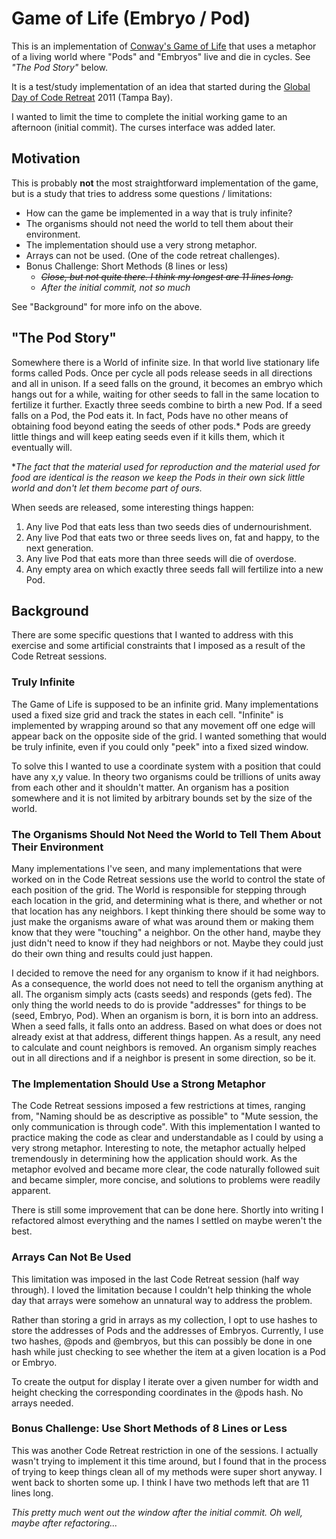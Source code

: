 # Game of Life (Embryo / Pod)

This is an implementation of [Conway's Game of Life](http://en.wikipedia.org/wiki/Conway's_Game_of_Life) that uses a metaphor of a living world where "Pods" and "Embryos" live and die in cycles.  See *"The Pod Story"* below.

It is a test/study implementation of an idea that started during the [Global Day of Code Retreat](http://coderetreat.org/) 2011 (Tampa Bay).

I wanted to limit the time to complete the initial working game to an afternoon (initial commit). The curses interface was added later.

## Motivation

This is probably **not** the most straightforward implementation of the game, but is a study that tries to address some questions / limitations:

* How can the game be implemented in a way that is truly infinite?
* The organisms should not need the world to tell them about their environment.
* The implementation should use a very strong metaphor.
* Arrays can not be used. (One of the code retreat challenges).
* Bonus Challenge: Short Methods (8 lines or less)
    * *<del>Close, but not quite there. I think my longest are 11 lines long.</del>*
    * *After the initial commit, not so much*

See "Background" for more info on the above.

## "The Pod Story"

Somewhere there is a World of infinite size. In that world live stationary life forms called Pods. Once per cycle all pods release seeds in all directions and all in unison.  If a seed falls on the ground, it becomes an embryo which hangs out for a while, waiting for other seeds to fall in the same location to fertilize it further.  Exactly three seeds combine to birth a new Pod.  If a seed falls on a Pod, the Pod eats it.  In fact, Pods have no other means of obtaining food beyond eating the seeds of other pods.* Pods are greedy little things and will keep eating seeds even if it kills them, which it eventually will.

**The fact that the material used for reproduction and the material used for food are identical is the reason we keep the Pods in their own sick little world and don't let them become part of ours.*

When seeds are released, some interesting things happen:

1. Any live Pod that eats less than two seeds dies of undernourishment.
1. Any live Pod that eats two or three seeds lives on, fat and happy, to the next generation.
1. Any live Pod that eats more than three seeds will die of overdose.
1. Any empty area on which exactly three seeds fall will fertilize into a new Pod.

## Background

There are some specific questions that I wanted to address with this exercise and some artificial constraints that I imposed as a result of the Code Retreat sessions.

### Truly Infinite

The Game of Life is supposed to be an infinite grid. Many implementations used a fixed size grid and track the states in each cell. "Infinite" is implemented by wrapping around so that any movement off one edge will appear back on the opposite side of the grid. I wanted something that would be truly infinite, even if you could only "peek" into a fixed sized window.

To solve this I wanted to use a coordinate system with a position that could have any x,y value.  In theory two organisms could be trillions of units away from each other and it shouldn't matter.  An organism has a position somewhere and it is not limited by arbitrary bounds set by the size of the world.

### The Organisms Should Not Need the World to Tell Them About Their Environment

Many implementations I've seen, and many implementations that were worked on in the Code Retreat sessions use the world to control the state of each position of the grid.  The World is responsible for stepping through each location in the grid, and determining what is there, and whether or not that location has any neighbors.  I kept thinking there should be some way to just make the organisms aware of what was around them or making them know that they were "touching" a neighbor.  On the other hand, maybe they just didn't need to know if they had neighbors or not.  Maybe they could just do their own thing and results could just happen.

I decided to remove the need for any organism to know if it had neighbors.  As a consequence, the world does not need to tell the organism anything at all.  The organism simply acts (casts seeds) and responds (gets fed).  The only thing the world needs to do is provide "addresses" for things to be (seed, Embryo, Pod).  When an organism is born, it is born into an address.  When a seed falls, it falls onto an address.  Based on what does or does not already exist at that address, different things happen. As a result, any need to calculate and count neighbors is removed.  An organism simply reaches out in all directions and if a neighbor is present in some direction, so be it.

### The Implementation Should Use a Strong Metaphor

The Code Retreat sessions imposed a few restrictions at times, ranging from, "Naming should be as descriptive as possible" to "Mute session, the only communication is through code".  With this implementation I wanted to practice making the code as clear and understandable as I could by using a very strong metaphor. Interesting to note, the metaphor actually helped tremendously in determining how the application should work.  As the metaphor evolved and became more clear, the code naturally followed suit and became simpler, more concise, and solutions to problems were readily apparent.

There is still some improvement that can be done here.  Shortly into writing I refactored almost everything and the names I settled on maybe weren't the best.

### Arrays Can Not Be Used

This limitation was imposed in the last Code Retreat session (half way through).  I loved the limitation because I couldn't help thinking the whole day that arrays were somehow an unnatural way to address the problem.

Rather than storing a grid in arrays as my collection, I opt to use hashes to store the addresses of Pods and the addresses of Embryos.  Currently, I use two hashes, @pods and @embryos, but this can possibly be done in one hash while just checking to see whether the item at a given location is a Pod or Embryo.

To create the output for display I iterate over a given number for width and height checking the corresponding coordinates in the @pods hash.  No arrays needed.

### Bonus Challenge: Use Short Methods of 8 Lines or Less

This was another Code Retreat restriction in one of the sessions. I actually wasn't trying to implement it this time around, but I found that in the process of trying to keep things clean all of my methods were super short anyway.  I went back to shorten some up.  I think I have two methods left that are 11 lines long.

*This pretty much went out the window after the initial commit. Oh well, maybe after refactoring...*